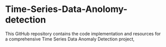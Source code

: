 # Time-Series-Data-Anolomy-detection
This GitHub repository contains the code implementation and resources for a comprehensive Time Series Data Anomaly Detection project,
